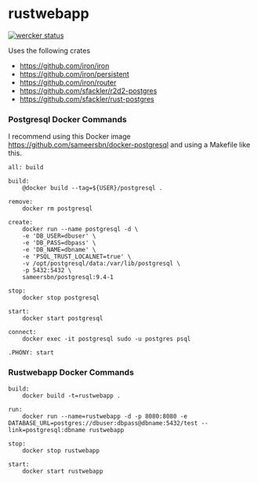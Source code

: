 # rustwebapp

[![wercker status](https://app.wercker.com/status/35093a002c9d8b82da010d7c0b3c772d/m "wercker status")](https://app.wercker.com/project/bykey/35093a002c9d8b82da010d7c0b3c772d)

Uses the following crates
- https://github.com/iron/iron
- https://github.com/iron/persistent
- https://github.com/iron/router
- https://github.com/sfackler/r2d2-postgres
- https://github.com/sfackler/rust-postgres

### Postgresql Docker Commands

I recommend using this Docker image https://github.com/sameersbn/docker-postgresql and using a Makefile like this.

````make
all: build

build:
	@docker build --tag=${USER}/postgresql .

remove:
	docker rm postgresql

create: 
	docker run --name postgresql -d \
	-e 'DB_USER=dbuser' \
	-e 'DB_PASS=dbpass' \
	-e 'DB_NAME=dbname' \
	-e 'PSQL_TRUST_LOCALNET=true' \
	-v /opt/postgresql/data:/var/lib/postgresql \
	-p 5432:5432 \
	sameersbn/postgresql:9.4-1

stop:
	docker stop postgresql

start:
	docker start postgresql

connect:
	docker exec -it postgresql sudo -u postgres psql

.PHONY: start
````

### Rustwebapp Docker Commands

````make
build:
	docker build -t=rustwebapp .

run:
	docker run --name=rustwebapp -d -p 8080:8080 -e DATABASE_URL=postgres://dbuser:dbpass@dbname:5432/test --link=postgresql:dbname rustwebapp

stop:
	docker stop rustwebapp

start:
	docker start rustwebapp
````
